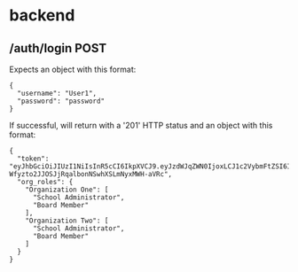 # backend

## /auth/login POST

Expects an object with this format:
```
{
  "username": "User1",
  "password": "password"
}
```
If successful, will return with a '201' HTTP status and an object with this format:
```
{
  "token": "eyJhbGciOiJIUzI1NiIsInR5cCI6IkpXVCJ9.eyJzdWJqZWN0IjoxLCJ1c2VybmFtZSI6InVzZXIxIiwiaWF0IjoxNTU4Mjk1NDg4LCJleHAiOjE1NTgzMDI2ODh9.Lwz-Wfyzto2JJOSJjRqalbonNSwhXSLmNyxMWH-aVRc",
  "org_roles": {
    "Organization One": [
      "School Administrator",
      "Board Member"
    ],
    "Organization Two": [
      "School Administrator",
      "Board Member"
    ]
  }
}
```